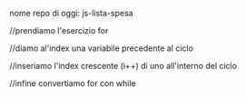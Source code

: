 nome repo di oggi: js-lista-spesa


//prendiamo l'esercizio for

//diamo al'index una variabile precedente al ciclo

//inseriamo l'index crescente (i++) di uno all'interno del ciclo

//infine convertiamo for con while





